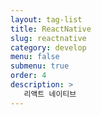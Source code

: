 ```yaml
---
layout: tag-list
title: ReactNative
slug: reactnative
category: develop
menu: false
submenu: true
order: 4
description: >
   리액트 네이티브
---
```

